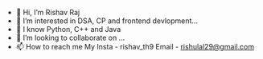 - 👋 Hi, I’m Rishav Raj
- 👀 I’m interested in DSA, CP and frontend devlopment...
- 🌱 I know Python, C++ and Java
- 💞️ I’m looking to collaborate on ...
- 📫 How to reach me 
      My Insta - rishav_th9
      Email - rishulal29@gmail.com

<!---
Rishav-01/Rishav-01 is a ✨ special ✨ repository because its `README.md` (this file) appears on your GitHub profile.
You can click the Preview link to take a look at your changes.
--->
